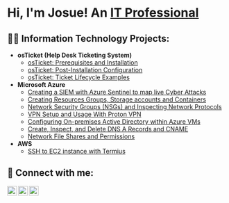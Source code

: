 
<h1>Hi, I'm Josue! An <a href="https://github.com/Josuehernandez0">IT Professional</a> 


 <h2>👨‍💻 Information Technology Projects:</h2>


- <b>osTicket (Help Desk Ticketing System)</b>
  - [osTicket: Prerequisites and Installation](https://github.com/josuehernandez0/osticket-prereqs)
  - [osTicket: Post-Installation Configuration](https://github.com/josuehernandez0/post-install-config)
  - [osTicket: Ticket Lifecycle Examples](https://github.com/josuehernandez0/ticket-lifecycle)
- <b>Microsoft Azure</b>
  - [Creating a SIEM with Azure Sentinel to map live Cyber Attacks](https://github.com/josuehernandez0/Creating-a-SIEM-with-Azure-Sentinel-to-map-live-Cyber-Attacks)
  - [Creating Resources Groups, Storage accounts and Containers](https://github.com/josuehernandez0/Creating-Resources-Groups-Storage-Accounts-and-Containers)
  - [Network Security Groups (NSGs) and Inspecting Network Protocols](https://github.com/josuehernandez0/azure-network-protocols)
  - [VPN Setup and Usage With Proton VPN](https://github.com/josuehernandez0/VPN-Setup-and-Usage-With-Proton-VPN)
  - [Configuring On-premises Active Directory within Azure VMs](https://github.com/josuehernandez0/Configuring-On-premises-Active-Directory-within-Azure-VMs)
  - [Create, Inspect, and Delete DNS A Records and CNAME](https://github.com/josuehernandez0/Create-Inspect-and-Delete-DNS-A-Records-and-CNAME)
  - [Network File Shares and Permissions](https://github.com/josuehernandez0/Network-File-Shares-and-Permissions)
- <b>AWS</b>
  - [SSH to EC2 instance with Termius](https://github.com/josuehernandez0/SSH-to-EC2-instance-with-Termius )




<h2> 🤳 Connect with me:</h2>

[<img align="left" alt="JaneDoe | Twitter" width="22px" src="https://cdn.jsdelivr.net/npm/simple-icons@v3/icons/twitter.svg" />][twitter]
[<img align="left" alt="JaneDoe | LinkedIn" width="22px" src="https://cdn.jsdelivr.net/npm/simple-icons@v3/icons/linkedin.svg" />][linkedin]
[<img align="left" alt="JaneDoe | Instagram" width="22px" src="https://cdn.jsdelivr.net/npm/simple-icons@v3/icons/instagram.svg" />][instagram]

[twitter]: https://twitter.com/Josuehernandez0
[instagram]: https://www.instagram.com/Josuehernandez0
[linkedin]:https://www.linkedin.com/in/josue-hernandez-3657a0113?utm_source=share&utm_campaign=share_via&utm_content=profile&utm_medium=ios_app
